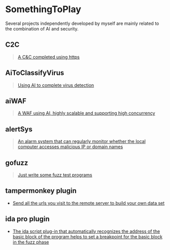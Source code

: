 # SomethingToPlay

Several projects independently developed by myself are mainly related to the combination of AI and security.

## C2C
> [A C&C completed using https](https://github.com/pic4xiu/SomethingToPlay/tree/main/C2C)

## AiToClassifyVirus
> [Using AI to complete virus detection](https://github.com/pic4xiu/SomethingToPlay/tree/main/AiToClassifyVirus)

## aiWAF
> [A WAF using AI, highly scalable and supporting high concurrency](https://github.com/pic4xiu/SomethingToPlay/tree/main/aiWAF)

## alertSys
> [An alarm system that can regularly monitor whether the local computer accesses malicious IP or domain names](https://github.com/pic4xiu/SomethingToPlay/tree/main/alertsys)

## gofuzz
> [Just write some fuzz test programs](https://github.com/pic4xiu/SomethingToPlay/tree/main/gofuzz)

## tampermonkey plugin
 - [Send all the urls you visit to the remote server to build your own data set](https://greasyfork.org/zh-CN/scripts/468709-plugins-for-capturing-urls/code)

## ida pro plugin
 - [The ida script plug-in that automatically recognizes the address of the basic block of the program helps to set a breakpoint for the basic block in the fuzz phase](https://github.com/pic4xiu/SomethingToPlay/blob/main/idap/autoBreak.py)
